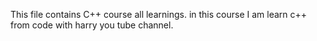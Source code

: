 This file contains C++ course all learnings.
in this course I am  learn c++ from code with harry you tube channel.
